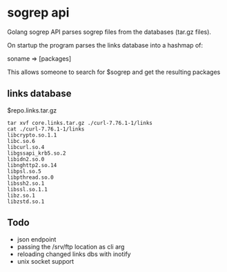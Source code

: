 # sogrep api

Golang sogrep API parses sogrep files from the databases (tar.gz files).

On startup the program parses the links database into a hashmap of:

soname => [packages]

This allows someone to search for $sogrep and get the resulting packages

## links database

$repo.links.tar.gz

```
tar xvf core.links.tar.gz ./curl-7.76.1-1/links
cat ./curl-7.76.1-1/links
libcrypto.so.1.1
libc.so.6
libcurl.so.4
libgssapi_krb5.so.2
libidn2.so.0
libnghttp2.so.14
libpsl.so.5
libpthread.so.0
libssh2.so.1
libssl.so.1.1
libz.so.1
libzstd.so.1
```

## Todo

* json endpoint
* passing the /srv/ftp location as cli arg
* reloading changed links dbs with inotify
* unix socket support
